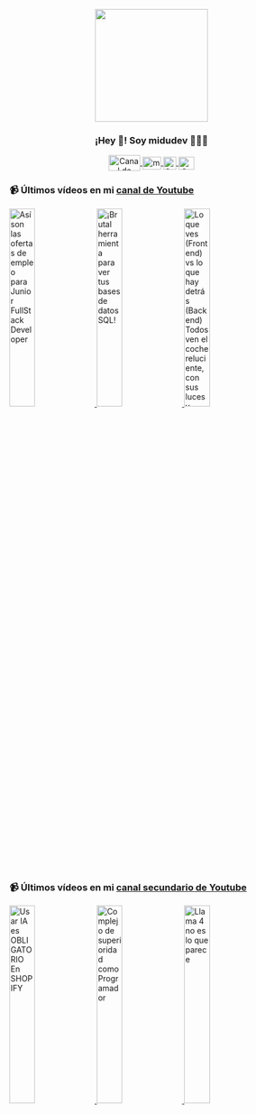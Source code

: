 <p align="center" width="300">
   <img align="center" width="200" src="https://user-images.githubusercontent.com/1561955/106762302-fda9de00-6635-11eb-99be-3ef744e60c0e.png" />
   <h3 align="center">¡Hey 👋! Soy midudev 👨🏻‍💻</h3>
</p>

<p align="center">
   <a href="https://twitch.tv/midudev" target="blank">
    <img align="center" src="https://upload.wikimedia.org/wikipedia/commons/c/ce/Twitch_logo_2019.svg" alt="Canal de Twitch de midudev" height="28px" width="56px" />
  </a>
  <span style="width: 8px;"> </span>
   <a href="https://youtube.com/midudev" target="blank">
    <img align="center" src="https://upload.wikimedia.org/wikipedia/commons/0/09/YouTube_full-color_icon_%282017%29.svg" alt="midudev" height="23px" width="33px" />
  </a>
  <span style="width: 8px;"> </span>
  <a href="https://instagram.com/midu.dev" target="blank">
    <img align="center" src="https://upload.wikimedia.org/wikipedia/commons/e/e7/Instagram_logo_2016.svg" alt="Canal de Instagram de midu.dev" height="23px" width="23px" />
  </a>
  <span style="width: 8px;"> </span>
  <a href="https://twitter.com/midudev" target="blank">
    <img align="center" src="https://upload.wikimedia.org/wikipedia/commons/thumb/6/6f/Logo_of_Twitter.svg/2491px-Logo_of_Twitter.svg.png" alt="Canal de Twitter de midudev" height="23px" width="28px" />
  </a>
</p>

### 📹 Últimos vídeos en mi [canal de Youtube](https://youtube.com/midudev?sub_confirmation=1)

<a href='https://youtu.be/0o2w2RE-R-o' target='_blank'>
  <img width='30%' src='https://img.youtube.com/vi/0o2w2RE-R-o/mqdefault.jpg' alt='Así son las ofertas de empleo para Junior FullStack Developer' />
</a>
<a href='https://youtu.be/USVzVPF4YE0' target='_blank'>
  <img width='30%' src='https://img.youtube.com/vi/USVzVPF4YE0/mqdefault.jpg' alt='¡Brutal herramienta para ver tus bases de datos SQL!' />
</a>
<a href='https://youtu.be/hv5fbxTt9yw' target='_blank'>
  <img width='30%' src='https://img.youtube.com/vi/hv5fbxTt9yw/mqdefault.jpg' alt='Lo que ves (Frontend) vs lo que hay detrás (Backend)  Todos ven el coche reluciente, con sus luces y' />
</a>

### 📹 Últimos vídeos en mi [canal secundario de Youtube](https://youtube.com/midulive?sub_confirmation=1)

<a href='https://youtu.be/r0aQniU2D2I' target='_blank'>
  <img width='30%' src='https://img.youtube.com/vi/r0aQniU2D2I/mqdefault.jpg' alt='Usar IA es OBLIGATORIO En SHOPIFY' />
</a>
<a href='https://youtu.be/kp2NxAQZx20' target='_blank'>
  <img width='30%' src='https://img.youtube.com/vi/kp2NxAQZx20/mqdefault.jpg' alt='Complejo de superioridad como Programador' />
</a>
<a href='https://youtu.be/cvHhH3HtttM' target='_blank'>
  <img width='30%' src='https://img.youtube.com/vi/cvHhH3HtttM/mqdefault.jpg' alt='Llama 4 no es lo que parece' />
</a>